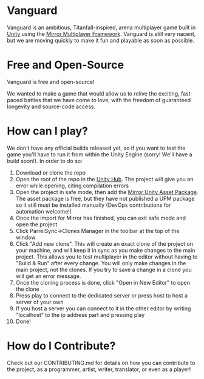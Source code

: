 # Vanguard

Vanguard is an ambitious, Titanfall-inspired, arena multiplayer game built in [Unity](https://unity.com/) using the [Mirror Multiplayer Framework](https://github.com/vis2k/Mirror).  Vanguard is still very nacent, but we are moving quickly to make it fun and playable as soon as possible.

# Free and Open-Source

Vanguard is free and open-source!

We wanted to make a game that would allow us to relive the exciting, fast-paced battles that we have come to love, with the freedom of guaranteed longevity and source-code access.

# How can I play?

We don't have any official builds released yet, so if you want to test the game you'll have to run it from within the Unity Engine (sorry!  We'll have a build soon!).  In order to do so:

1. Download or clone the repo
1. Open the root of the repo in the [Unity Hub](https://unity3d.com/get-unity/download?_gl=1*1tvp0xz*_ga*OTkxODcxMzkyLjE2MjgyMzE5OTQ.*_ga_1S78EFL1W5*MTYyODQwOTY5OC40LjAuMTYyODQwOTY5OC42MA..&_ga=2.13935924.260475146.1628369466-991871392.1628231994).  The project will give you an error while opening, citing compilation errors
1. Open the project in safe mode, then add the [Mirror Unity Asset Package](https://assetstore.unity.com/packages/tools/network/mirror-129321).  The asset package is free, but they have not published a UPM package so it still must be installed manually (DevOps contributions for automation welcome!)
1. Once the import for Mirror has finished, you can exit safe mode and open the project
1. Click ParrelSync->Clones Manager in the toolbar at the top of the window
1. Click "Add new clone".  This will create an exact clone of the project on your machine, and will keep it in sync as you make changes to the main project.  This allows you to test multiplayer in the editor without having to "Build & Run" after every change.  You will only make changes in the main project, not the clones.  If you try to save a change in a clone you will get an error message.
1. Once the cloning process is done, click "Open in New Editor" to open the clone
1. Press play to connect to the dedicated server or press host to host a server of your own
1. If you host a server you can connect to it in the other editor by writing "localhost" to the ip address part and pressing play
1. Done!

# How do I Contribute?

Check out our CONTRIBUTING.md for details on how you can contribute to the project, as a programmer, artist, writer, translator, or even as a player!
